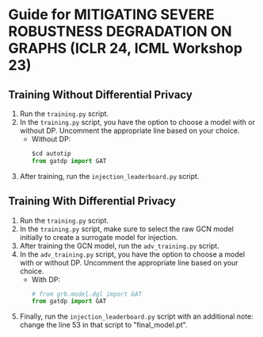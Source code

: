 # Guide for MITIGATING SEVERE ROBUSTNESS DEGRADATION ON GRAPHS (ICLR 24, ICML Workshop 23)


## Training Without Differential Privacy

1. Run the `training.py` script.
2. In the `training.py` script, you have the option to choose a model with or without DP. Uncomment the appropriate line based on your choice.
   - Without DP:
     ```python
     $cd autotip
     from gatdp import GAT
     ```
3. After training, run the `injection_leaderboard.py` script.

## Training With Differential Privacy

1. Run the `training.py` script.
2. In the `training.py` script, make sure to select the raw GCN model initially to create a surrogate model for injection.
3. After training the GCN model, run the `adv_training.py` script.
4. In the `adv_training.py` script, you have the option to choose a model with or without DP. Uncomment the appropriate line based on your choice.
   - With DP:
     ```python
     # from grb.model.dgl import GAT
     from gatdp import GAT
     ```
5. Finally, run the `injection_leaderboard.py` script with an additional note: change the line 53 in that script to "final_model.pt".

